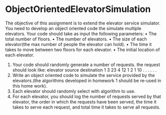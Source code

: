 # ObjectOrientedElevatorSimulation
The objective of this assignment is to extend the elevator service simulator. You need to develop
an object oriented code the simulate multiple elevators. Your code should take as input the following
parameters:
• The total number of floors.
• The number of elevators.
• The size of each elevator(the max number of people the elevator can hold).
• The time it takes to move between two floors for each elevator.
• The initial location of each elevator.
1. Your code should randomly generate a number of requests. the request should look like:
elevator source destination
1 3 23
4 12 1
2 1 10
. . .
. . .
2. Write an object oriented code to simulate the service provided by the elevators.(the algorithms
developed in homework 1 should be re-used in this home work).
3. Each elevator should randomly select with algorithm to use.
4. For each elevator, you should log the number of requests served by that elevator, the order in
which the requests have been served, the time it takes to serve each request, and total time it
takes to serve all requests.
